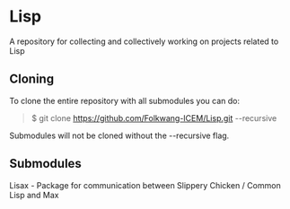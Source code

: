 # Lisp
A repository for collecting and collectively working on projects related to Lisp
## Cloning
To clone the entire repository with all submodules you can do:
> $ git clone https://github.com/Folkwang-ICEM/Lisp.git --recursive

Submodules will not be cloned without the --recursive flag.
## Submodules
Lisax - Package for communication between Slippery Chicken / Common
Lisp and Max